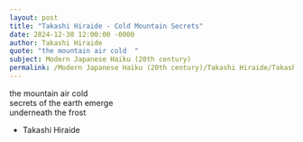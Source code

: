 ```yaml
---
layout: post
title: "Takashi Hiraide - Cold Mountain Secrets"
date: 2024-12-30 12:00:00 -0000
author: Takashi Hiraide
quote: "the mountain air cold  "
subject: Modern Japanese Haiku (20th century)
permalink: /Modern Japanese Haiku (20th century)/Takashi Hiraide/Takashi Hiraide - Cold Mountain Secrets
---
```


the mountain air cold  
secrets of the earth emerge  
underneath the frost

- Takashi Hiraide
